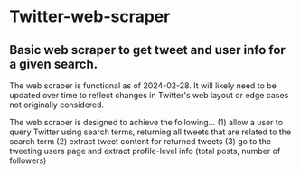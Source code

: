 # Twitter-web-scraper
## Basic web scraper to get tweet and user info for a given search. 

The web scraper is functional as of 2024-02-28. It will likely need to be updated over time to reflect changes in Twitter's web layout or edge cases not originally considered.

The web scraper is designed to achieve the following...
  (1) allow a user to query Twitter using search terms, returning all tweets that are related to the search term
  (2) extract tweet content for returned tweets
  (3) go to the tweeting users page and extract profile-level info (total posts, number of followers)

